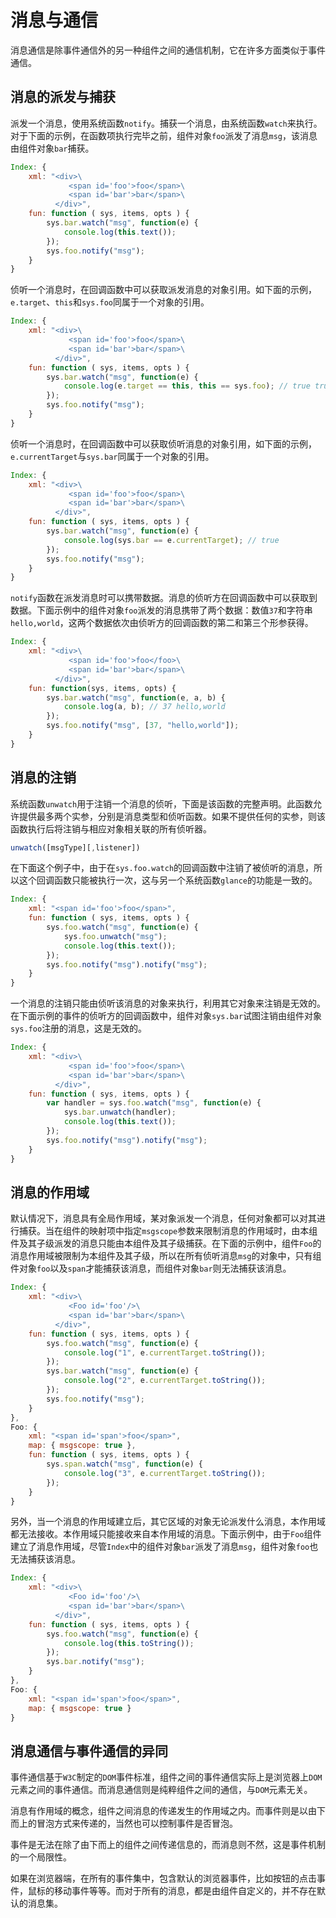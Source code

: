 # 消息与通信

消息通信是除事件通信外的另一种组件之间的通信机制，它在许多方面类似于事件通信。

## 消息的派发与捕获

派发一个消息，使用系统函数`notify`。捕获一个消息，由系统函数`watch`来执行。对于下面的示例，在函数项执行完毕之前，组件对象`foo`派发了消息`msg`，该消息由组件对象`bar`捕获。

```js
Index: {
    xml: "<div>\
             <span id='foo'>foo</span>\
             <span id='bar'>bar</span>\
          </div>",
    fun: function ( sys, items, opts ) {
        sys.bar.watch("msg", function(e) {
            console.log(this.text());
        });
        sys.foo.notify("msg");
    }
}
```

侦听一个消息时，在回调函数中可以获取派发消息的对象引用。如下面的示例，`e.target`、`this`和`sys.foo`同属于一个对象的引用。

```js
Index: {
    xml: "<div>\
             <span id='foo'>foo</span>\
             <span id='bar'>bar</span>\
          </div>",
    fun: function ( sys, items, opts ) {
        sys.bar.watch("msg", function(e) {
            console.log(e.target == this, this == sys.foo); // true true
        });
        sys.foo.notify("msg");
    }
}
```

侦听一个消息时，在回调函数中可以获取侦听消息的对象引用，如下面的示例，`e.currentTarget`与`sys.bar`同属于一个对象的引用。

```js
Index: {
    xml: "<div>\
             <span id='foo'>foo</span>\
             <span id='bar'>bar</span>\
          </div>",
    fun: function ( sys, items, opts ) {
        sys.bar.watch("msg", function(e) {
            console.log(sys.bar == e.currentTarget); // true
        });
        sys.foo.notify("msg");
    }
}
```

`notify`函数在派发消息时可以携带数据。消息的侦听方在回调函数中可以获取到数据。下面示例中的组件对象`foo`派发的消息携带了两个数据：数值`37`和字符串`hello,world`，这两个数据依次由侦听方的回调函数的第二和第三个形参获得。

```js
Index: {
    xml: "<div>\
             <span id='foo'>foo</foo>\
             <span id='bar'>bar</span>\
          </div>",
    fun: function(sys, items, opts) {
        sys.bar.watch("msg", function(e, a, b) {
            console.log(a, b); // 37 hello,world
        });
        sys.foo.notify("msg", [37, "hello,world"]);
    }
}
```

## 消息的注销

系统函数`unwatch`用于注销一个消息的侦听，下面是该函数的完整声明。此函数允许提供最多两个实参，分别是消息类型和侦听函数。如果不提供任何的实参，则该函数执行后将注销与相应对象相关联的所有侦听器。

```js
unwatch([msgType][,listener])
```

在下面这个例子中，由于在`sys.foo.watch`的回调函数中注销了被侦听的消息，所以这个回调函数只能被执行一次，这与另一个系统函数`glance`的功能是一致的。

```js
Index: {
    xml: "<span id='foo'>foo</span>",
    fun: function ( sys, items, opts ) {
        sys.foo.watch("msg", function(e) {
            sys.foo.unwatch("msg");
            console.log(this.text());
        });
        sys.foo.notify("msg").notify("msg");
    }
}
```

一个消息的注销只能由侦听该消息的对象来执行，利用其它对象来注销是无效的。在下面示例的事件的侦听方的回调函数中，组件对象`sys.bar`试图注销由组件对象`sys.foo`注册的消息，这是无效的。

```js
Index: {
    xml: "<div>\
             <span id='foo'>foo</span>\
             <span id='bar'>bar</span>\
          </div>",
    fun: function ( sys, items, opts ) {
        var handler = sys.foo.watch("msg", function(e) {
            sys.bar.unwatch(handler);
            console.log(this.text());
        });
        sys.foo.notify("msg").notify("msg");
    }
}
```

## 消息的作用域

默认情况下，消息具有全局作用域，某对象派发一个消息，任何对象都可以对其进行捕获。当在组件的映射项中指定`msgscope`参数来限制消息的作用域时，由本组件及其子级派发的消息只能由本组件及其子级捕获。在下面的示例中，组件`Foo`的消息作用域被限制为本组件及其子级，所以在所有侦听消息`msg`的对象中，只有组件对象`foo`以及`span`才能捕获该消息，而组件对象`bar`则无法捕获该消息。

```js
Index: {
    xml: "<div>\
             <Foo id='foo'/>\
             <span id='bar'>bar</span>\
          </div>",
    fun: function ( sys, items, opts ) {
        sys.foo.watch("msg", function(e) {
            console.log("1", e.currentTarget.toString());
        });
        sys.bar.watch("msg", function(e) {
            console.log("2", e.currentTarget.toString());
        });
        sys.foo.notify("msg");
    }
},
Foo: {
    xml: "<span id='span'>foo</span>",
    map: { msgscope: true },
    fun: function ( sys, items, opts ) {
        sys.span.watch("msg", function(e) {
            console.log("3", e.currentTarget.toString());
        });
    }
}
```

另外，当一个消息的作用域建立后，其它区域的对象无论派发什么消息，本作用域都无法接收。本作用域只能接收来自本作用域的消息。下面示例中，由于`Foo`组件建立了消息作用域，尽管`Index`中的组件对象`bar`派发了消息`msg`，组件对象`foo`也无法捕获该消息。

```js
Index: {
    xml: "<div>\
             <Foo id='foo'/>\
             <span id='bar'>bar</span>\
          </div>",
    fun: function ( sys, items, opts ) {
        sys.foo.watch("msg", function(e) {
            console.log(this.toString());
        });
        sys.bar.notify("msg");
    }
},
Foo: {
    xml: "<span id='span'>foo</span>",
    map: { msgscope: true }
}
```

## 消息通信与事件通信的异同

事件通信基于`W3C`制定的`DOM`事件标准，组件之间的事件通信实际上是浏览器上`DOM`元素之间的事件通信。而消息通信则是纯粹组件之间的通信，与`DOM`元素无关。

消息有作用域的概念，组件之间消息的传递发生的作用域之内。而事件则是以由下而上的冒泡方式来传递的，当然也可以控制事件是否冒泡。

事件是无法在除了由下而上的组件之间传递信息的，而消息则不然，这是事件机制的一个局限性。

如果在浏览器端，在所有的事件集中，包含默认的浏览器事件，比如按钮的点击事件，鼠标的移动事件等等。而对于所有的消息，都是由组件自定义的，并不存在默认的消息集。